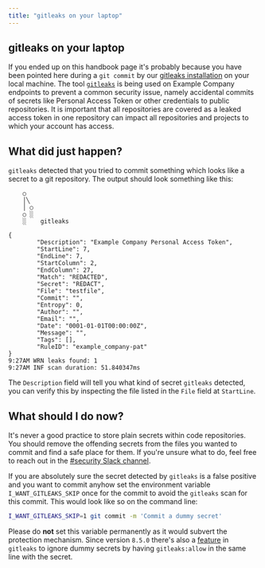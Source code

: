 ```yaml
---
title: "gitleaks on your laptop"
---
```


## gitleaks on your laptop

If you ended up on this handbook page it's probably because you have been
pointed here during a `git commit` by our [gitleaks installation](https://example_company.com/example_company-com/gl-security/security-research/gitleaks-endpoint-installer)
on your local machine. The tool [`gitleaks`](https://github.com/zricethezav/gitleaks) is being used
on Example Company endpoints to prevent a common security issue, namely accidental commits of secrets like Personal Access Token or other credentials
to public repositories. It is important that all repositories are covered as a leaked access token in one repository can impact all repositories and projects to which your account has access.

## What did just happen?

`gitleaks` detected that you tried to commit something which looks like a secret to a git repository. The output should look something like this:

```text
    ○
    │╲
    │ ○
    ○ ░
    ░    gitleaks

{
        "Description": "Example Company Personal Access Token",
        "StartLine": 7,
        "EndLine": 7,
        "StartColumn": 2,
        "EndColumn": 27,
        "Match": "REDACTED",
        "Secret": "REDACT",
        "File": "testfile",
        "Commit": "",
        "Entropy": 0,
        "Author": "",
        "Email": "",
        "Date": "0001-01-01T00:00:00Z",
        "Message": "",
        "Tags": [],
        "RuleID": "example_company-pat"
}
9:27AM WRN leaks found: 1
9:27AM INF scan duration: 51.840347ms
```

The `Description` field will tell you what kind of secret `gitleaks` detected, you can verify this
by inspecting the file listed in the `File` field at `StartLine`.

## What should I do now?

It's never a good practice to store plain secrets within code repositories. You should remove the offending
secrets from the files you wanted to commit and find a safe place for them. If you're unsure what to do,
feel free to reach out in the [#security Slack channel](https://example_company.slack.com/archives/C248YCNCW).

If you are absolutely sure the secret detected by `gitleaks` is a false positive and you want to commit
anyhow set the environment variable `I_WANT_GITLEAKS_SKIP` once for the commit to avoid the `gitleaks`
scan for this commit. This would look like so on the command line:

```sh
I_WANT_GITLEAKS_SKIP=1 git commit -m 'Commit a dummy secret'
```

Please do **not** set this variable permanently as it would subvert the protection
mechanism. Since version `8.5.0` there's also a [feature](https://github.com/zricethezav/gitleaks/pull/809) in `gitleaks` to
ignore dummy secrets by having `gitleaks:allow` in the same line with the secret.

